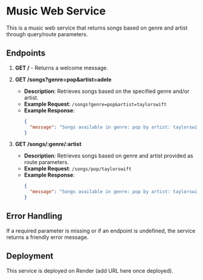 # Music Web Service

This is a music web service that returns songs based on genre and artist through query/route parameters.

## Endpoints

1. **GET /** - Returns a welcome message.

2. **GET /songs?genre=pop&artist=adele**
   - **Description**: Retrieves songs based on the specified genre and/or artist.
   - **Example Request**: `/songs?genre=pop&artist=taylorswift`
   - **Example Response**:
     ```json
     {
       "message": "Songs available in genre: pop by artist: taylorswift"
     }
     ```

3. **GET /songs/:genre/:artist**
   - **Description**: Retrieves songs based on genre and artist provided as route parameters.
   - **Example Request**: `/songs/pop/taylorswift`
   - **Example Response**:
     ```json
     {
       "message": "Songs available in genre: pop by artist: taylorswift"
     }
     ```

## Error Handling
If a required parameter is missing or if an endpoint is undefined, the service returns a friendly error message.

## Deployment
This service is deployed on Render (add URL here once deployed).

